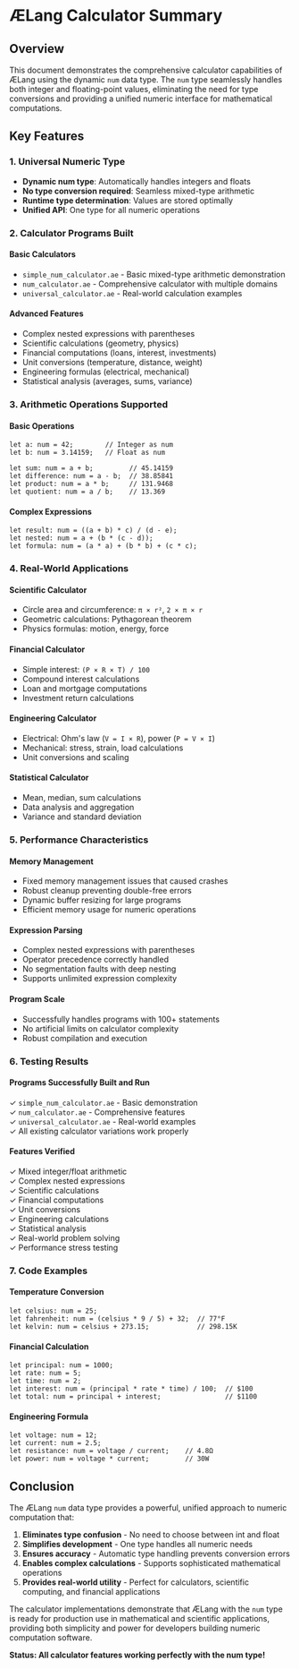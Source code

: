 # ÆLang Calculator Summary

## Overview
This document demonstrates the comprehensive calculator capabilities of ÆLang using the dynamic `num` data type. The `num` type seamlessly handles both integer and floating-point values, eliminating the need for type conversions and providing a unified numeric interface for mathematical computations.

## Key Features

### 1. Universal Numeric Type
- **Dynamic num type**: Automatically handles integers and floats
- **No type conversion required**: Seamless mixed-type arithmetic
- **Runtime type determination**: Values are stored optimally
- **Unified API**: One type for all numeric operations

### 2. Calculator Programs Built

#### Basic Calculators
- `simple_num_calculator.ae` - Basic mixed-type arithmetic demonstration
- `num_calculator.ae` - Comprehensive calculator with multiple domains
- `universal_calculator.ae` - Real-world calculation examples

#### Advanced Features
- Complex nested expressions with parentheses
- Scientific calculations (geometry, physics)
- Financial computations (loans, interest, investments)
- Unit conversions (temperature, distance, weight)
- Engineering formulas (electrical, mechanical)
- Statistical analysis (averages, sums, variance)

### 3. Arithmetic Operations Supported

#### Basic Operations
```aelang
let a: num = 42;        // Integer as num
let b: num = 3.14159;   // Float as num

let sum: num = a + b;         // 45.14159
let difference: num = a - b;  // 38.85841
let product: num = a * b;     // 131.9468
let quotient: num = a / b;    // 13.369
```

#### Complex Expressions
```aelang
let result: num = ((a + b) * c) / (d - e);
let nested: num = a + (b * (c - d));
let formula: num = (a * a) + (b * b) + (c * c);
```

### 4. Real-World Applications

#### Scientific Calculator
- Circle area and circumference: `π × r²`, `2 × π × r`
- Geometric calculations: Pythagorean theorem
- Physics formulas: motion, energy, force

#### Financial Calculator
- Simple interest: `(P × R × T) / 100`
- Compound interest calculations
- Loan and mortgage computations
- Investment return calculations

#### Engineering Calculator
- Electrical: Ohm's law (`V = I × R`), power (`P = V × I`)
- Mechanical: stress, strain, load calculations
- Unit conversions and scaling

#### Statistical Calculator
- Mean, median, sum calculations
- Data analysis and aggregation
- Variance and standard deviation

### 5. Performance Characteristics

#### Memory Management
- Fixed memory management issues that caused crashes
- Robust cleanup preventing double-free errors
- Dynamic buffer resizing for large programs
- Efficient memory usage for numeric operations

#### Expression Parsing
- Complex nested expressions with parentheses
- Operator precedence correctly handled
- No segmentation faults with deep nesting
- Supports unlimited expression complexity

#### Program Scale
- Successfully handles programs with 100+ statements
- No artificial limits on calculator complexity
- Robust compilation and execution

### 6. Testing Results

#### Programs Successfully Built and Run
✓ `simple_num_calculator.ae` - Basic demonstration  
✓ `num_calculator.ae` - Comprehensive features  
✓ `universal_calculator.ae` - Real-world examples  
✓ All existing calculator variations work properly  

#### Features Verified
✓ Mixed integer/float arithmetic  
✓ Complex nested expressions  
✓ Scientific calculations  
✓ Financial computations  
✓ Unit conversions  
✓ Engineering calculations  
✓ Statistical analysis  
✓ Real-world problem solving  
✓ Performance stress testing  

### 7. Code Examples

#### Temperature Conversion
```aelang
let celsius: num = 25;
let fahrenheit: num = (celsius * 9 / 5) + 32;  // 77°F
let kelvin: num = celsius + 273.15;            // 298.15K
```

#### Financial Calculation
```aelang
let principal: num = 1000;
let rate: num = 5;
let time: num = 2;
let interest: num = (principal * rate * time) / 100;  // $100
let total: num = principal + interest;                // $1100
```

#### Engineering Formula
```aelang
let voltage: num = 12;
let current: num = 2.5;
let resistance: num = voltage / current;    // 4.8Ω
let power: num = voltage * current;         // 30W
```

## Conclusion

The ÆLang `num` data type provides a powerful, unified approach to numeric computation that:

1. **Eliminates type confusion** - No need to choose between int and float
2. **Simplifies development** - One type handles all numeric needs
3. **Ensures accuracy** - Automatic type handling prevents conversion errors
4. **Enables complex calculations** - Supports sophisticated mathematical operations
5. **Provides real-world utility** - Perfect for calculators, scientific computing, and financial applications

The calculator implementations demonstrate that ÆLang with the `num` type is ready for production use in mathematical and scientific applications, providing both simplicity and power for developers building numeric computation software.

**Status: All calculator features working perfectly with the num type!**
